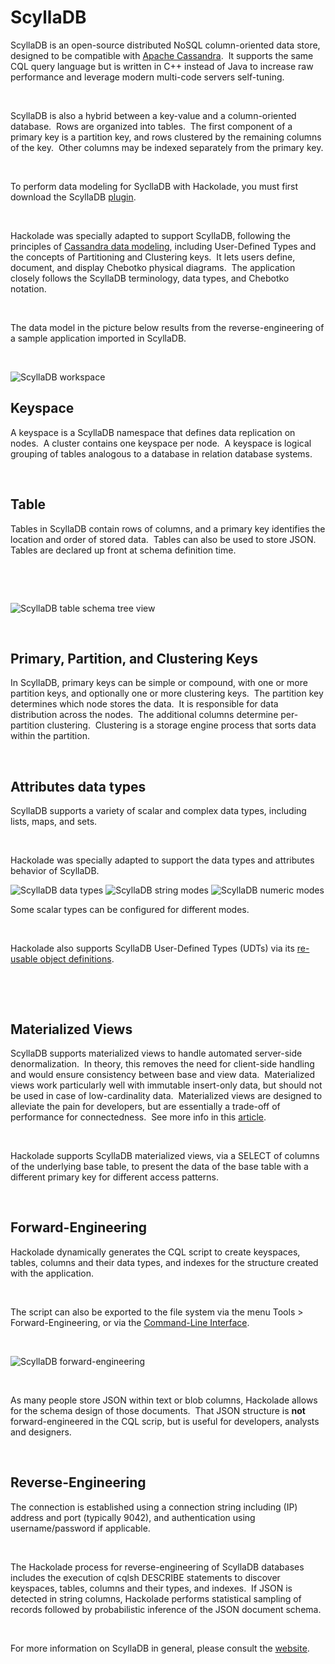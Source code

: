# ScyllaDB

ScyllaDB is an open-source distributed NoSQL column-oriented data store, designed to be compatible with [Apache Cassandra](<Cassandra.md>).&nbsp; It supports the same CQL query language but is written in C++ instead of Java to increase raw performance and leverage modern multi-code servers self-tuning.

&nbsp;

ScyllaDB is also a hybrid between a key-value and a column-oriented database.&nbsp; Rows are organized into tables.&nbsp; The first component of a primary key is a partition key, and rows clustered by the remaining columns of the key.&nbsp; Other columns may be indexed separately from the primary key.

&nbsp;

To perform data modeling for SycllaDB with Hackolade, you must first download the ScyllaDB [plugin](<DownloadadditionalDBtargetplugin.md>). &nbsp;

&nbsp;

Hackolade was specially adapted to support ScyllaDB, following the principles of [Cassandra data modeling](<https://hackolade.com/nosqldb/cassandra-data-modeling.html> "target=\"\_blank\""), including User-Defined Types and the concepts of Partitioning and Clustering keys.&nbsp; It lets users define, document, and display Chebotko physical diagrams.&nbsp; The application closely follows the ScyllaDB terminology, data types, and Chebotko notation. &nbsp;

&nbsp;

The data model in the picture below results from the reverse-engineering of a sample application imported in ScyllaDB.

&nbsp;

![ScyllaDB workspace](<lib/ScyllaDB workspace.png>)

## Keyspace

A keyspace is a ScyllaDB namespace that defines data replication on nodes.&nbsp; A cluster contains one keyspace per node.&nbsp; A keyspace is logical grouping of tables analogous to a database in relation database systems.&nbsp;

&nbsp;

## Table

Tables in ScyllaDB contain rows of columns, and a primary key identifies the location and order of stored data.&nbsp; Tables can also be used to store JSON.&nbsp; Tables are declared up front at schema definition time.

&nbsp;

&nbsp;

![ScyllaDB table schema tree view](<lib/Cassandra table schema tree view.png>)

&nbsp;

## Primary, Partition, and Clustering Keys

In ScyllaDB, primary keys can be simple or compound, with one or more partition keys, and optionally one or more clustering keys.&nbsp; The partition key determines which node stores the data.&nbsp; It is responsible for data distribution across the nodes.&nbsp; The additional columns determine per-partition clustering.&nbsp; Clustering is a storage engine process that sorts data within the partition.

&nbsp;

## Attributes data types

ScyllaDB supports a variety of scalar and complex data types, including lists, maps, and sets.

&nbsp;

Hackolade was specially adapted to support the data types and attributes behavior of ScyllaDB.

![ScyllaDB data types](<lib/Cassandra data types.png>) ![ScyllaDB string modes](<lib/Cassandra string modes.png>) ![ScyllaDB numeric modes](<lib/Cassandra numeric modes.png>)

Some scalar types can be configured for different modes.&nbsp;

&nbsp;

Hackolade also supports ScyllaDB User-Defined Types (UDTs) via its [re-usable object definitions](<Reusableobjectsdefinitions.md>).

&nbsp;

&nbsp;

## Materialized Views

ScyllaDB supports materialized views to handle automated server-side denormalization.&nbsp; In theory, this removes the need for client-side handling and would ensure consistency between base and view data.&nbsp; Materialized views work particularly well with immutable insert-only data, but should not be used in case of low-cardinality data.&nbsp; Materialized views are designed to alleviate the pain for developers, but are essentially a trade-off of performance for connectedness.&nbsp; See more info in this [article](<http://www.doanduyhai.com/blog/?p=1930> "target=\"\_blank\"").

&nbsp;

Hackolade supports ScyllaDB materialized views, via a SELECT of columns of the underlying base table, to present the data of the base table with a different primary key for different access patterns. &nbsp;

&nbsp;

## Forward-Engineering

Hackolade dynamically generates the CQL script to create keyspaces, tables, columns and their data types, and indexes for the structure created with the application.

&nbsp;

The script can also be exported to the file system via the menu Tools \> Forward-Engineering, or via the [Command-Line Interface](<CommandLineInterface.md>).

&nbsp;

![ScyllaDB forward-engineering](<lib/Cassandra forward-engineering.png>)

&nbsp;

As many people store JSON within text or blob columns, Hackolade allows for the schema design of those documents.&nbsp; That JSON structure is **not** forward-engineered in the CQL scrip, but is useful for developers, analysts and designers.

&nbsp;

## Reverse-Engineering

The connection is established using a connection string including (IP) address and port (typically 9042), and authentication using username/password if applicable.&nbsp;

&nbsp;

The Hackolade process for reverse-engineering of ScyllaDB databases includes the execution of cqlsh DESCRIBE statements to discover keyspaces, tables, columns and their types, and indexes.&nbsp; If JSON is detected in string columns, Hackolade performs statistical sampling of records followed by probabilistic inference of the JSON document schema.

&nbsp;

For more information on ScyllaDB in general, please consult the [website](<https://www.scylladb.com/> "target=\"\_blank\"").

